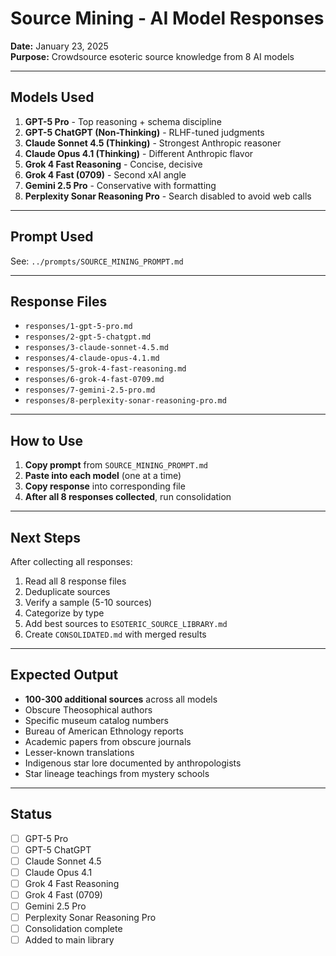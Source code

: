 # Source Mining - AI Model Responses

**Date:** January 23, 2025  
**Purpose:** Crowdsource esoteric source knowledge from 8 AI models

---

## Models Used

1. **GPT-5 Pro** - Top reasoning + schema discipline
2. **GPT-5 ChatGPT (Non-Thinking)** - RLHF-tuned judgments
3. **Claude Sonnet 4.5 (Thinking)** - Strongest Anthropic reasoner
4. **Claude Opus 4.1 (Thinking)** - Different Anthropic flavor
5. **Grok 4 Fast Reasoning** - Concise, decisive
6. **Grok 4 Fast (0709)** - Second xAI angle
7. **Gemini 2.5 Pro** - Conservative with formatting
8. **Perplexity Sonar Reasoning Pro** - Search disabled to avoid web calls

---

## Prompt Used

See: `../prompts/SOURCE_MINING_PROMPT.md`

---

## Response Files

- `responses/1-gpt-5-pro.md`
- `responses/2-gpt-5-chatgpt.md`
- `responses/3-claude-sonnet-4.5.md`
- `responses/4-claude-opus-4.1.md`
- `responses/5-grok-4-fast-reasoning.md`
- `responses/6-grok-4-fast-0709.md`
- `responses/7-gemini-2.5-pro.md`
- `responses/8-perplexity-sonar-reasoning-pro.md`

---

## How to Use

1. **Copy prompt** from `SOURCE_MINING_PROMPT.md`
2. **Paste into each model** (one at a time)
3. **Copy response** into corresponding file
4. **After all 8 responses collected**, run consolidation

---

## Next Steps

After collecting all responses:

1. Read all 8 response files
2. Deduplicate sources
3. Verify a sample (5-10 sources)
4. Categorize by type
5. Add best sources to `ESOTERIC_SOURCE_LIBRARY.md`
6. Create `CONSOLIDATED.md` with merged results

---

## Expected Output

- **100-300 additional sources** across all models
- Obscure Theosophical authors
- Specific museum catalog numbers
- Bureau of American Ethnology reports
- Academic papers from obscure journals
- Lesser-known translations
- Indigenous star lore documented by anthropologists
- Star lineage teachings from mystery schools

---

## Status

- [ ] GPT-5 Pro
- [ ] GPT-5 ChatGPT
- [ ] Claude Sonnet 4.5
- [ ] Claude Opus 4.1
- [ ] Grok 4 Fast Reasoning
- [ ] Grok 4 Fast (0709)
- [ ] Gemini 2.5 Pro
- [ ] Perplexity Sonar Reasoning Pro
- [ ] Consolidation complete
- [ ] Added to main library
